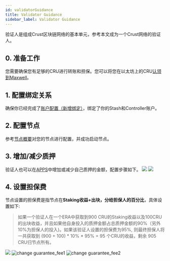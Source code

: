 ```yaml
---
id: validatorGuidance
title: Validator Guidance
sidebar_label: Validator Guidance
---
```


验证人是组成Crust区块链网络的基本单元，参考本文成为一个Crust网络的验证人。

## 0. 准备工作

您需要确保您有足够的CRU进行转账和担保。您可以将您在以太坊上的CRU[认领到Maxwell](claims.md)。

## 1. 配置绑定关系

确保你已经完成了[账户配置（新增绑定）](new-bond.md)，绑定了你的Stash和Controller账户。

## 2. 配置节点

参考[节点概要](node-overview.md)对您的节点进行配置，并成功启动节点。

## 3. 增加/减少质押

验证人也可以在[APPS](https://apps.crust.network/?rpc=wss%3A%2F%2Fapi-maxwell.crust.network#/explorer)中增加或减少自己质押的金额，配置步骤如下。
![](https://crust-data.oss-cn-shanghai.aliyuncs.com/wiki/mining/bondmore.png)
![](https://crust-data.oss-cn-shanghai.aliyuncs.com/wiki/mining/unbond.png)

## 4. 设置担保费

节点设置的担保费是指节点在**Staking收益+出块，分给担保人的百分比**，具体设置如下:

> 如果一个验证人在一个ERA中获取到900 CRU的Staking收益以及100CRU的出块收益，并且如果他自身投入的质押金额占总质押金额的90%（另外10%为担保人的投入)。如果该验证人设置的担保费为95%, 则最终担保人将一共获取到 (900 + 100) * 10% * 95% = 95 个CRU的收益，剩余 905 CRU归节点所有。

![](https://crust-data.oss-cn-shanghai.aliyuncs.com/wiki/mining/guaranteefee_ch.png)
![change guarantee_fee1](assets/gpos/guarantee_fee1.jpg)
![change guarantee_fee2](assets/gpos/guarantee_fee2.jpg)
